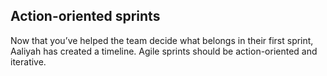 ## Action-oriented sprints

Now that you’ve helped the team decide what belongs in their first sprint, Aaliyah has created a timeline. Agile sprints should be action-oriented and iterative.


